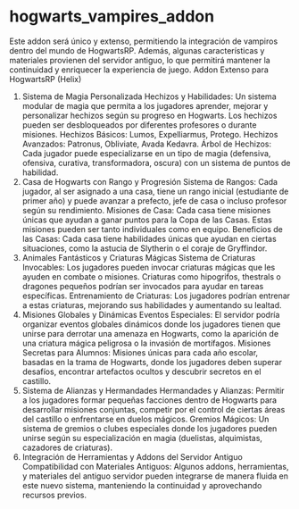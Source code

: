 # hogwarts_vampires_addon
Este addon será único y extenso, permitiendo la integración de vampiros dentro del mundo de HogwartsRP. Además, algunas características y materiales provienen del servidor antiguo, lo que permitirá mantener la continuidad y enriquecer la experiencia de juego.
Addon Extenso para HogwartsRP (Helix)
1. Sistema de Magia Personalizada
Hechizos y Habilidades: Un sistema modular de magia que permita a los jugadores aprender, mejorar y personalizar hechizos según su progreso en Hogwarts. Los hechizos pueden ser desbloqueados por diferentes profesores o durante misiones.
Hechizos Básicos: Lumos, Expelliarmus, Protego.
Hechizos Avanzados: Patronus, Obliviate, Avada Kedavra.
Árbol de Hechizos: Cada jugador puede especializarse en un tipo de magia (defensiva, ofensiva, curativa, transformadora, oscura) con un sistema de puntos de habilidad.
2. Casa de Hogwarts con Rango y Progresión
Sistema de Rangos: Cada jugador, al ser asignado a una casa, tiene un rango inicial (estudiante de primer año) y puede avanzar a prefecto, jefe de casa o incluso profesor según su rendimiento.
Misiones de Casa: Cada casa tiene misiones únicas que ayudan a ganar puntos para la Copa de las Casas. Estas misiones pueden ser tanto individuales como en equipo.
Beneficios de las Casas: Cada casa tiene habilidades únicas que ayudan en ciertas situaciones, como la astucia de Slytherin o el coraje de Gryffindor.
3. Animales Fantásticos y Criaturas Mágicas
Sistema de Criaturas Invocables: Los jugadores pueden invocar criaturas mágicas que les ayuden en combate o misiones. Criaturas como hipogrifos, thestrals o dragones pequeños podrían ser invocados para ayudar en tareas específicas.
Entrenamiento de Criaturas: Los jugadores podrían entrenar a estas criaturas, mejorando sus habilidades y aumentando su lealtad.
4. Misiones Globales y Dinámicas
Eventos Especiales: El servidor podría organizar eventos globales dinámicos donde los jugadores tienen que unirse para derrotar una amenaza en Hogwarts, como la aparición de una criatura mágica peligrosa o la invasión de mortífagos.
Misiones Secretas para Alumnos: Misiones únicas para cada año escolar, basadas en la trama de Hogwarts, donde los jugadores deben superar desafíos, encontrar artefactos ocultos y descubrir secretos en el castillo.
5. Sistema de Alianzas y Hermandades
Hermandades y Alianzas: Permitir a los jugadores formar pequeñas facciones dentro de Hogwarts para desarrollar misiones conjuntas, competir por el control de ciertas áreas del castillo o enfrentarse en duelos mágicos.
Gremios Mágicos: Un sistema de gremios o clubes especiales donde los jugadores pueden unirse según su especialización en magia (duelistas, alquimistas, cazadores de criaturas).
6. Integración de Herramientas y Addons del Servidor Antiguo
Compatibilidad con Materiales Antiguos: Algunos addons, herramientas, y materiales del antiguo servidor pueden integrarse de manera fluida en este nuevo sistema, manteniendo la continuidad y aprovechando recursos previos.
